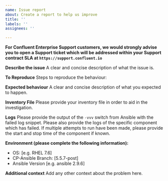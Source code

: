 ```yaml
---
name: Issue report
about: Create a report to help us improve
title: ''
labels: ''
assignees: ''

---
```


**For Confluent Enterprise Support customers, we would strongly advise you to open a Support ticket which will be addressed within your Support contract SLA at ```https://support.confluent.io```**

**Describe the issue**
A clear and concise description of what the issue is.

**To Reproduce**
Steps to reproduce the behaviour:

**Expected behaviour**
A clear and concise description of what you expected to happen.

**Inventory File**
Please provide your inventory file in order to aid in the investigation.

**Logs**
Please provide the output of the ```-vvv``` switch from Ansible with the failed log snippet. Please also provide the logs of the specific component which has failed.  If multiple attempts to run have been made, please provide the start and stop time of the component if known.

**Environment (please complete the following information):**
 - OS: [e.g. RHEL 7.6]
 - CP-Ansible Branch: [5.5.7-post]
 - Ansible Version [e.g. ansible 2.9.6]


**Additional context**
Add any other context about the problem here.
